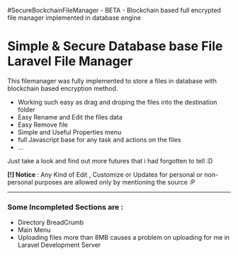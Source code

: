 #SecureBockchainFileManager - BETA - Blockchain based full encrypted file manager implemented in database engine   
<h1>Simple & Secure Database base File Laravel File Manager</h1>
<p>This filemanager was fully implemented to store a files in database with blockchain based encryption method.</p>
<ul>
    <li>Working such easy as drag and droping the files into the destination folder</li>
    <li>Easy Rename and Edit the files data</li>
    <li>Easy Remove file</li>
    <li>Simple and Useful Properties menu</li>
    <li>full Javascript base for any task and actions on the files</li>
    <li>...</li>
</ul>
<p>Just take a look and find out more futures that i had forgotten to tell :D</p>
<p><b>[!] Notice </b>: Any Kind of Edit , Customize or Updates for personal or non-personal purposes are allowed only by mentioning the source :P</p>
<hr>
<h3>Some Incompleted Sections are :</h3>
<ul>
    <li>Directory BreadCrumb</li>
    <li>Main Menu</li>
    <li>Uploading files more than 8MB causes a problem on uploading for me in Laravel Development Server</li>
